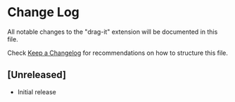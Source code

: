 # Change Log

All notable changes to the "drag-it" extension will be documented in this file.

Check [Keep a Changelog](http://keepachangelog.com/) for recommendations on how to structure this file.

## [Unreleased]

- Initial release